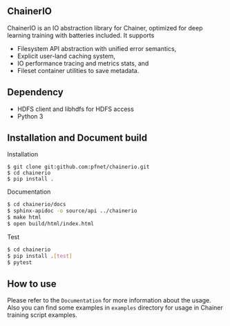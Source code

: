 ## ChainerIO

ChainerIO is an IO abstraction library for Chainer, optimized for deep
learning training with batteries included. It supports

- Filesystem API abstraction with unified error semantics,
- Explicit user-land caching system,
- IO performance tracing and metrics stats, and
- Fileset container utilities to save metadata.


## Dependency

- HDFS client and libhdfs for HDFS access
- Python 3

## Installation and Document build

Installation

```shell
$ git clone git:github.com:pfnet/chainerio.git
$ cd chainerio
$ pip install .
```

Documentation
```sh
$ cd chainerio/docs
$ sphinx-apidoc -o source/api ../chainerio
$ make html
$ open build/html/index.html
```

Test
```sh
$ cd chainerio
$ pip install .[test]
$ pytest
```

## How to use

Please refer to the `Documentation` for more information about the usage.
Also you can find some examples in
`examples` directory for usage in Chainer training script examples.
